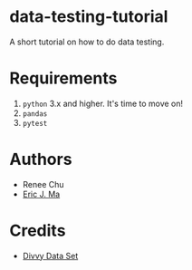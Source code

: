 # data-testing-tutorial

A short tutorial on how to do data testing.

# Requirements

1. `python` 3.x and higher. It's time to move on!
2. `pandas`
3. `pytest`

# Authors

- Renee Chu
- [Eric J. Ma](http://www.ericmajinglong.com)

# Credits

- [Divvy Data Set](https://www.divvybikes.com/data)